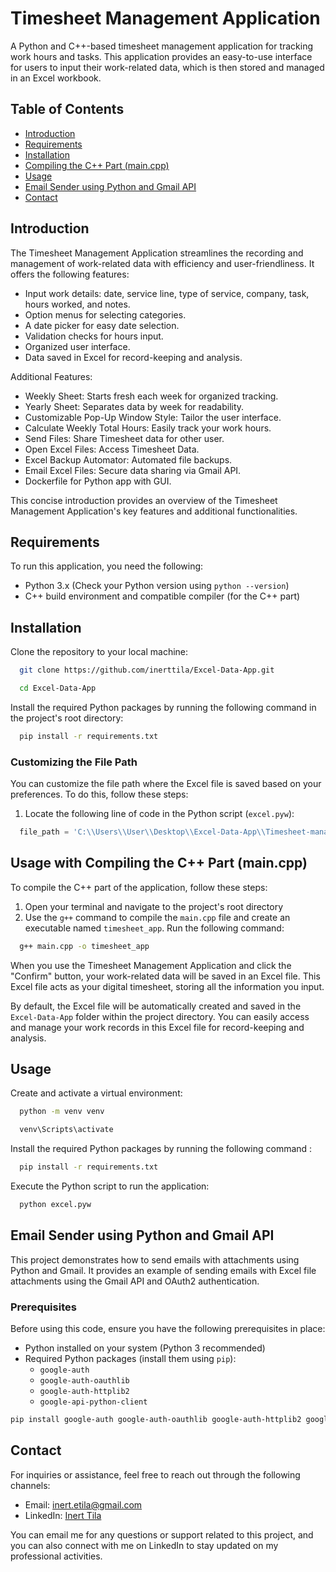 # Timesheet Management Application

A Python and C++-based timesheet management application for tracking work hours and tasks. This application provides an easy-to-use interface for users to input their work-related data, which is then stored and managed in an Excel workbook.

## Table of Contents

- [Introduction](#introduction)
- [Requirements](#requirements)
- [Installation](#installation)
- [Compiling the C++ Part (main.cpp)](#compiling-the-c-part-maincpp)
- [Usage](#usage)
- [Email Sender using Python and Gmail API](#Email-Sender-using-Python-and-Gmail-API)
- [Contact](#contact)

## Introduction

The Timesheet Management Application streamlines the recording and management of work-related data with efficiency and user-friendliness. It offers the following features:
- Input work details: date, service line, type of service, company, task, hours worked, and notes.
- Option menus for selecting categories.
- A date picker for easy date selection.
- Validation checks for hours input.
- Organized user interface.
- Data saved in Excel for record-keeping and analysis.

Additional Features:
- Weekly Sheet: Starts fresh each week for organized tracking.
- Yearly Sheet: Separates data by week for readability.
- Customizable Pop-Up Window Style: Tailor the user interface.
- Calculate Weekly Total Hours: Easily track your work hours.
- Send Files: Share Timesheet data for other user.
- Open Excel Files: Access Timesheet Data.
- Excel Backup Automator: Automated file backups.
- Email Excel Files: Secure data sharing via Gmail API.
- Dockerfile for Python app with GUI.

This concise introduction provides an overview of the Timesheet Management Application's key features and additional functionalities.

## Requirements

To run this application, you need the following:

- Python 3.x (Check your Python version using `python --version`)
- C++ build environment and compatible compiler (for the C++ part)

## Installation

Clone the repository to your local machine:

```bash
  git clone https://github.com/inerttila/Excel-Data-App.git
```

```bash
  cd Excel-Data-App
```

Install the required Python packages by running the following command in the project's root directory:

```bash
  pip install -r requirements.txt
```

### Customizing the File Path

You can customize the file path where the Excel file is saved based on your preferences. To do this, follow these steps:

1. Locate the following line of code in the Python script (`excel.pyw`):

```python
  file_path = 'C:\\Users\\User\\Desktop\\Excel-Data-App\\Timesheet-managementt.xlsx'
```

## Usage with Compiling the C++ Part (main.cpp)

To compile the C++ part of the application, follow these steps:

1. Open your terminal and navigate to the project's root directory
2. Use the `g++` command to compile the `main.cpp` file and create an executable named `timesheet_app`. Run the following command:

```bash
  g++ main.cpp -o timesheet_app
```

When you use the Timesheet Management Application and click the "Confirm" button, your work-related data will be saved in an Excel file. This Excel file acts as your digital timesheet, storing all the information you input.

By default, the Excel file will be automatically created and saved in the `Excel-Data-App` folder within the project directory. You can easily access and manage your work records in this Excel file for record-keeping and analysis.

## Usage

Create and activate a virtual environment:

```bash
  python -m venv venv

  venv\Scripts\activate
```

Install the required Python packages by running the following command :

```bash
  pip install -r requirements.txt
```

Execute the Python script to run the application:

```bash
  python excel.pyw
```

## Email Sender using Python and Gmail API

This project demonstrates how to send emails with attachments using Python and Gmail. It provides an example of sending emails with Excel file attachments using the Gmail API and OAuth2 authentication.

### Prerequisites

Before using this code, ensure you have the following prerequisites in place:

- Python installed on your system (Python 3 recommended)
- Required Python packages (install them using `pip`):
  - `google-auth`
  - `google-auth-oauthlib`
  - `google-auth-httplib2`
  - `google-api-python-client`

```bash
pip install google-auth google-auth-oauthlib google-auth-httplib2 google-api-python-client
```

## Contact

For inquiries or assistance, feel free to reach out through the following channels:

- Email: [inert.etila@gmail.com](mailto:inert.etila@gmail.com)
- LinkedIn: [Inert Tila](https://al.linkedin.com/in/inerttila)

You can email me for any questions or support related to this project, and you can also connect with me on LinkedIn to stay updated on my professional activities.
